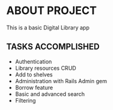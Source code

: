 # ABOUT PROJECT
This is a basic Digital Library app

## TASKS ACCOMPLISHED
* Authentication
* Library resources CRUD
* Add to shelves
* Administration with Rails Admin gem
* Borrow feature
* Basic and advanced search
* Filtering 
